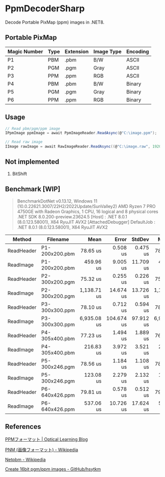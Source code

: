 # PpmDecoderSharp

Decode Portable PixMap (ppm) images in .NET8.



## Portable PixMap

| Magic Number | Type | Extension | Image Type | Encoding |
| ------------ | ---- | --------- | ---------- | -------- |
| P1           | PBM  | .pbm      | B/W        | ASCII    |
| P2           | PGM  | .pgm      | Gray       | ASCII    |
| P3           | PPM  | .ppm      | RGB        | ASCII    |
| P4           | PBM  | .pbm      | B/W        | Binary   |
| P5           | PGM  | .pgm      | Gray       | Binary   |
| P6           | PPM  | .ppm      | RGB        | Binary   |



## Usage

```cs
// Read pbm/pgm/ppm image
IPpmImage ppmImage = await PpmImageReader.ReadAsync(@"C:\image.ppm");

// Read raw image
IImage rawImage = await RawImageReader.ReadAsync((@"C:\image.raw", 1920, 1080, 12, 0);
```



## Not implemented

1. BitShift




## Benchmark [WIP]

> BenchmarkDotNet v0.13.12, Windows 11 (10.0.22621.3007/22H2/2022Update/SunValley2)
> AMD Ryzen 7 PRO 4750GE with Radeon Graphics, 1 CPU, 16 logical and 8 physical cores
> .NET SDK 8.0.200-preview.23624.5
>   [Host]     : .NET 8.0.1 (8.0.123.58001), X64 RyuJIT AVX2 [AttachedDebugger]
>   DefaultJob : .NET 8.0.1 (8.0.123.58001), X64 RyuJIT AVX2


| Method     | Filename       |        Mean |      Error |    StdDev |      Median |     Gen0 |     Gen1 |     Gen2 | Allocated |
| ---------- | -------------- | ----------: | ---------: | --------: | ----------: | -------: | -------: | -------: | --------: |
| ReadHeader | P1-200x200.pbm |    78.65 us |   0.508 us |  0.475 us |    78.45 us |   4.0283 |        - |        - |   7.96 KB |
| ReadImage  | P1-200x200.pbm |   459.96 us |   9.005 us | 11.709 us |   455.43 us |  25.3906 |        - |        - |  51.87 KB |
| ReadHeader | P2-300x200.pgm |    75.32 us |   0.255 us |  0.226 us |    75.34 us |   4.0283 |        - |        - |   7.94 KB |
| ReadImage  | P2-300x200.pgm | 1,138.71 us |  14.674 us | 13.726 us | 1,140.11 us |  35.1563 |        - |        - |  75.98 KB |
| ReadHeader | P3-300x300.ppm |    78.10 us |   0.712 us |  0.594 us |    78.21 us |   4.0283 |        - |        - |   8.13 KB |
| ReadImage  | P3-300x300.ppm | 6,935.08 us | 104.674 us | 97.912 us | 6,985.39 us |  78.1250 |  78.1250 |  78.1250 | 321.88 KB |
| ReadHeader | P4-305x400.pbm |    77.23 us |   1.494 us |  1.889 us |    76.07 us |   3.7842 |        - |        - |   7.62 KB |
| ReadImage  | P4-305x400.pbm |   216.83 us |   3.972 us |  3.521 us |   216.33 us |  38.0859 |  38.0859 |  38.0859 | 128.74 KB |
| ReadHeader | P5-300x246.pgm |    78.56 us |   1.184 us |  1.108 us |    78.68 us |   3.7842 |        - |        - |   7.76 KB |
| ReadImage  | P5-300x246.pgm |   123.08 us |   2.279 us |  2.132 us |   122.29 us |  41.5039 |        - |        - |  82.11 KB |
| ReadHeader | P6-640x426.ppm |    79.81 us |   0.578 us |  0.512 us |    79.80 us |   3.7842 |        - |        - |   7.76 KB |
| ReadImage  | P6-640x426.ppm |   537.06 us |  10.726 us | 17.624 us |   535.36 us | 249.0234 | 249.0234 | 249.0234 | 808.97 KB |

## References

[PPMフォーマット | Optical Learning Blog](http://optical-learning-blog.realop.co.jp/?eid=14)

[PNM (画像フォーマット) - Wikipedia](https://ja.wikipedia.org/wiki/PNM_%28%E7%94%BB%E5%83%8F%E3%83%95%E3%82%A9%E3%83%BC%E3%83%9E%E3%83%83%E3%83%88%29)

[Netpbm - Wikipedia](https://en.wikipedia.org/wiki/Netpbm)

[Create 16bit pgm/ppm images - GitHub/hsytkm](https://gist.github.com/hsytkm/3a57b2731a06cede117b768f5bd21f3d)
